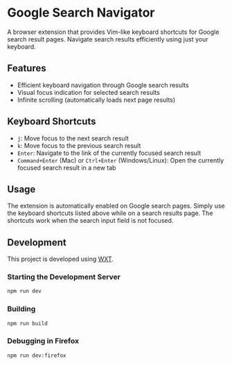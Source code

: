 # Google Search Navigator

A browser extension that provides Vim-like keyboard shortcuts for Google search result pages. Navigate search results efficiently using just your keyboard.

## Features

- Efficient keyboard navigation through Google search results
- Visual focus indication for selected search results
- Infinite scrolling (automatically loads next page results)

## Keyboard Shortcuts

- `j`: Move focus to the next search result
- `k`: Move focus to the previous search result
- `Enter`: Navigate to the link of the currently focused search result
- `Command+Enter` (Mac) or `Ctrl+Enter` (Windows/Linux): Open the currently focused search result in a new tab

## Usage

The extension is automatically enabled on Google search pages. Simply use the keyboard shortcuts listed above while on a search results page. The shortcuts work when the search input field is not focused.

## Development

This project is developed using [WXT](https://wxt.dev/).

### Starting the Development Server

```bash
npm run dev
```

### Building

```bash
npm run build
```

### Debugging in Firefox

```bash
npm run dev:firefox
``` 
